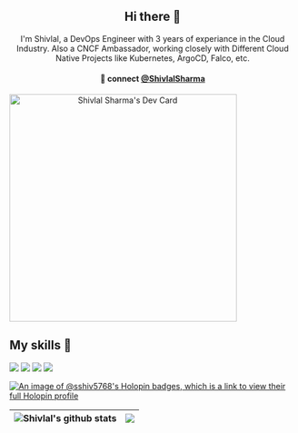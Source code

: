 <h2 align="center"> Hi there 👋 </h2>
<p align="center"> I'm Shivlal, a DevOps Engineer with 3 years of experiance in the Cloud Industry. Also a CNCF Ambassador, working closely with Different Cloud Native Projects like Kubernetes, ArgoCD, Falco, etc.</p>
<h4 align="center">
💬 connect <a href="https://twitter.com/shiv_ops">@ShivlalSharma</a>
</h4>
<a align="center" href="https://app.daily.dev/sshiv6353"><img src="https://api.daily.dev/devcards/ecf10425e46340109b183054f63c479a.png?r=rkb" width="400" alt="Shivlal Sharma's Dev Card"/></a>

## My skills 🚀

![](https://img.shields.io/badge/Kubernetes-E34F26?style=for-the-badge&logo=java&logoColor=white)
![](https://img.shields.io/badge/Python-404D59?style=for-the-badge)
![](https://img.shields.io/badge/Go-F7DF1E?style=for-the-badge&logo=javascript&logoColor=black)
![](https://img.shields.io/badge/docker-0769AD?style=for-the-badge&logo=docker&logoColor=white)


[![An image of @sshiv5768's Holopin badges, which is a link to view their full Holopin profile](https://holopin.me/sshiv5768)](https://holopin.io/@sshiv5768)

| <img align="center" src="https://github-readme-stats.vercel.app/api?username=sshiv5768&show_icons=true&include_all_commits=true&theme=buefy&hide_border=true" alt="Shivlal's github stats" /> | <img align="center" src="https://github-readme-stats.vercel.app/api/top-langs/?username=sshiv5768&layout=compact&theme=buefy&hide_border=true" /> |
| ------------- | ------------- |
